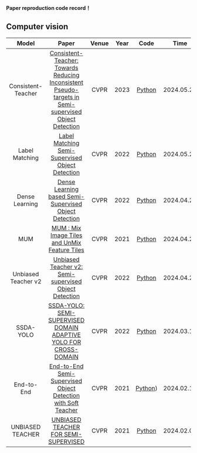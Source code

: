 **Paper reproduction code record！**

## Computer vision

|        Model        |                            Paper                             | Venue | Year |                             Code                             | Time       |
| :-----------------: | :----------------------------------------------------------: | :---: | :--: | :----------------------------------------------------------: | ---------- |
| Consistent-Teacher  | [Consistent-Teacher: Towards Reducing Inconsistent Pseudo-targets in Semi-supervised Object Detection](https://www.sogou.com/link?url=hedJjaC291OB0PrGj_c3jLEFOfDkmI-hRcxfulrbtJfqoccPiximPbU6DtrNzhoz3tNLVWII1xfH5jKn_CntKw..) | CVPR  | 2023 |    [Python](https://github.com/Adamdad/ConsistentTeacher)    | 2024.05.22 |
|   Label Matching    | [Label Matching Semi-Supervised Object Detection](https://www.baidu.com/link?url=BNTsjz6XH0FmU0fmNjhOK50OBS2Xr3WgGOmnBpR6oMYAJiSOBtU7XtyBekni6vvX&wd=&eqid=da9ab07c01107f8c0000000566569288) | CVPR  | 2022 |          [Python](https://github.com/HIK-LAB/SSOD)           | 2024.05.22 |
|   Dense Learning    | [Dense Learning based Semi-Supervised Object Detection](https://blog.csdn.net/qq_45745941/article/details/130172823) | CVPR  | 2022 |        [Python](https://github.com/chenbinghui1/DSL)         | 2024.04.23 |
|         MUM         | [MUM : Mix Image Tiles and UnMix Feature Tiles](https://link.zhihu.com/?target=https%3A//arxiv.org/abs/2111.10958) | CVPR  | 2021 |      [Python](https://github.com/JongMokKim/mix-unmix.)      | 2024.04.26 |
| Unbiased Teacher v2 | [Unbiased Teacher v2: Semi-supervised Object Detection](https://www.baidu.com/link?url=DmWxaT1mR732ruH1vSpLiOfeHFnITmySzc3AsoNFvUBiAC5oiNvVh1nmS4fypHIKqRaXufLhBFKLhWuMFxTE-_kUmSwvmoyGdgb8ITfFQ4i&wd=&eqid=922f0650024dc1aa00000005665694b3) | CVPR  | 2022 |            [Python](https://github.com/)             | 2024.04.24 |
|      SSDA-YOLO      | [SSDA-YOLO: SEMI-SUPERVISED DOMAIN ADAPTIVE YOLO FOR CROSS-DOMAIN](https://www.baidu.com/link?url=NXfzUZ30AwCApJqiG4lq0Sl0r2ZsEMaPFp4guEj6jVNAckznHPrVjR78lgM-lZAo&wd=&eqid=e944c83b0255ff74000000056656958f) | CVPR  | 2022 |        [Python](https://github.com/hnuzhy/SSDA-YOLO)         | 2024.03.12 |
|     End-to-End      | [End-to-End Semi-Supervised Object Detection with Soft Teacher](https://www.baidu.com/link?url=AVEWRobAenOGJtYQftitYOu9OZIPfZ88RPbiQEFRCBv9EVcweYjRg4uYi2-QKP0daPaF-TupM3x20wqlQ6JItsvkCQgqBxjn0Go_EOP-Lc_&wd=&eqid=8efb3399010a60a20000000566569625) | CVPR  | 2021 | [Python](https://github.com/tensorflow/tpu/tree/master/models/official/efficientnet/condconv)) | 2024.02.12 |
|  UNBIASED TEACHER   | [UNBIASED TEACHER FOR SEMI-SUPERVISED](https://www.baidu.com/link?url=jIN5TUqxPVGzUuuq6R95GnRAEVZn4MmFeYo-z5CcolT22y6LP5TBuZ_hUPEsqZJJWyRcHeE1dZbctI8aDAS4FnLKgNqIBoe1Fi1hU_FEuoG05e6hqZtwsx7If6BpErbTxsdJXfS7qKBJEJ1SgzBaA_&wd=&eqid=fb3dcea7024af1e600000005665696ff) | CVPR  | 2021 | [Python]( https://github.com/facebookresearch/unbiased-teacher.) | 2024.02.03 |

